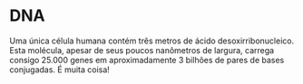 # DNA

Uma única célula humana contém três metros de ácido desoxirribonucleico. Esta
molécula, apesar de seus poucos nanômetros de largura, carrega consigo 25.000
genes em aproximadamente 3 bilhões de pares de bases conjugadas. É muita coisa!
